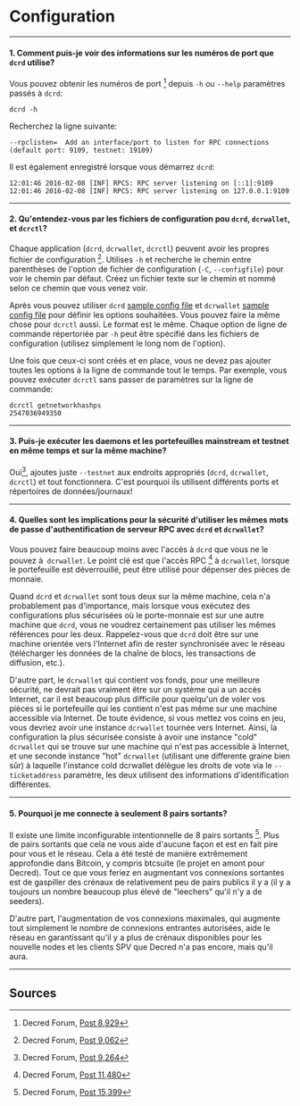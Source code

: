 # <i class="fa fa-desktop"></i> Configuration 

---

#### 1. Comment puis-je voir des informations sur les numéros de port que `dcrd` utilise?

Vous pouvez obtenir les numéros de port [^8929] depuis `-h` ou `--help` paramètres passés à `dcrd`:

```no-highlight
dcrd -h
```

Recherchez la ligne suivante:

```no-highlight
--rpclisten=  Add an interface/port to listen for RPC connections (default port: 9109, testnet: 19109)
```

Il est également enregistré lorsque vous démarrez `dcrd`:

```no-highlight
12:01:46 2016-02-08 [INF] RPCS: RPC server listening on [::1]:9109
12:01:46 2016-02-08 [INF] RPCS: RPC server listening on 127.0.0.1:9109
```

---

#### 2. Qu'entendez-vous par les fichiers de configuration pou `dcrd`, `dcrwallet`, et `dcrctl`?

Chaque application (`dcrd`, `dcrwallet`, `dcrctl`) peuvent avoir les propres fichier de configuration [^9055]. Utilises `-h` et recherche le chemin entre parenthèses de l'option de fichier de configuration (`-C`, `--configfile`) pour voir le chemin par défaut. Créez un fichier texte sur le chemin et nommé selon ce chemin que vous venez voir.

Après vous pouvez utiliser `dcrd` [sample config file](https://github.com/decred/dcrd/blob/master/sample-dcrd.conf) et `dcrwallet` [sample config file](https://github.com/decred/dcrwallet/blob/master/sample-dcrwallet.conf) pour définir les options souhaitées. Vous pouvez faire la même chose pour `dcrctl` aussi. Le format est le même. Chaque option de ligne de commande répertoriée par `-h` peut être spécifié dans les fichiers de configuration (utilisez simplement le long nom de l'option).

Une fois que ceux-ci sont créés et en place, vous ne devez pas ajouter toutes les options à la ligne de commande tout le temps. Par exemple, vous pouvez exécuter `dcrctl` sans passer de paramètres sur la ligne de commande:

```no-highlight
dcrctl getnetworkhashps
2547036949350
```

---

#### 3. Puis-je exécuter les daemons et les portefeuilles mainstream et testnet en même temps et sur la même machine?

Oui[^9264], ajoutes juste `--testnet` aux endroits appropriés (`dcrd`, `dcrwallet`, `dcrctl`) et tout fonctionnera. C'est pourquoi ils utilisent différents ports et répertoires de données/journaux!

---

#### 4. Quelles sont les implications pour la sécurité d'utiliser les mêmes mots de passe d'authentification de serveur RPC avec `dcrd` et `dcrwallet`?

Vous pouvez faire beaucoup moins avec l'accès à `dcrd` que vous ne le pouvez à` dcrwallet`. Le point clé est que l'accès RPC [^11480] à `dcrwallet`, lorsque le portefeuille est déverrouillé, peut être utilisé pour dépenser des pièces de monnaie.

Quand  `dcrd` et `dcrwallet` sont tous deux sur la même machine, cela n'a probablement pas d'importance, mais lorsque vous exécutez des configurations plus sécurisées où le porte-monnaie est sur une autre machine que `dcrd`, vous ne voudrez certainement pas utiliser les mêmes références pour les deux. Rappelez-vous que `dcrd` doit être sur une machine orientée vers l'Internet afin de rester synchronisée avec le réseau (télécharger les données de la chaîne de blocs, les transactions de diffusion, etc.).

D'autre part, le `dcrwallet` qui contient vos fonds, pour une meilleure sécurité, ne devrait pas vraiment être sur un système qui a un accès Internet, car il est beaucoup plus difficile pour quelqu'un de voler vos pièces si le portefeuille qui les contient n'est pas même sur une machine accessible via Internet. De toute évidence, si vous mettez vos coins en jeu, vous devriez avoir une instance `dcrwallet` tournée vers Internet. Ainsi, la configuration la plus sécurisée consiste à avoir une instance "cold" `dcrwallet` qui se trouve sur une machine qui n'est pas accessible à Internet, et une seconde instance "hot" `dcrwallet` (utilisant une differente graine bien sûr) à laquelle l'instance cold dcrwallet délègue les droits de vote via le `--ticketaddress` paramètre, les deux utilisent des informations d'identification différentes.

---

#### 5. Pourquoi je me connecte à seulement 8 pairs sortants?

Il existe une limite inconfigurable intentionnelle de 8 pairs sortants [^15399]. Plus de pairs sortants que cela ne vous aide d'aucune façon et est en fait pire pour vous et le réseau. Cela a été testé de manière extrêmement approfondie dans Bitcoin, y compris btcsuite (le projet en amont pour Decred). Tout ce que vous feriez en augmentant vos connexions sortantes est de gaspiller des crénaux de relativement peu de pairs publics il y a (il y a toujours un nombre beaucoup plus élevé de "leechers" qu'il n'y a de seeders).

D'autre part, l'augmentation de vos connexions maximales, qui augmente tout simplement le nombre de connexions entrantes autorisées, aide le réseau en garantissant qu'il y a plus de crénaux disponibles pour les nouvelle nodes et les clients SPV que Decred n'a pas encore, mais qu'il aura.

---

## <i class="fa fa-book"></i> Sources 

[^8929]: Decred Forum, [Post 8,929](https://forum.decred.org/threads/600/#post-8929)
[^9055]: Decred Forum, [Post 9,062](https://forum.decred.org/threads/472/page-12#post-9062)
[^9264]: Decred Forum, [Post 9,264](https://forum.decred.org/threads/626/#post-9264)
[^11480]: Decred Forum, [Post 11,480](https://forum.decred.org/threads/428/#post-11480)
[^15399]: Decred Forum, [Post 15,399](https://forum.decred.org/threads/1371/page-2#post-15399)
